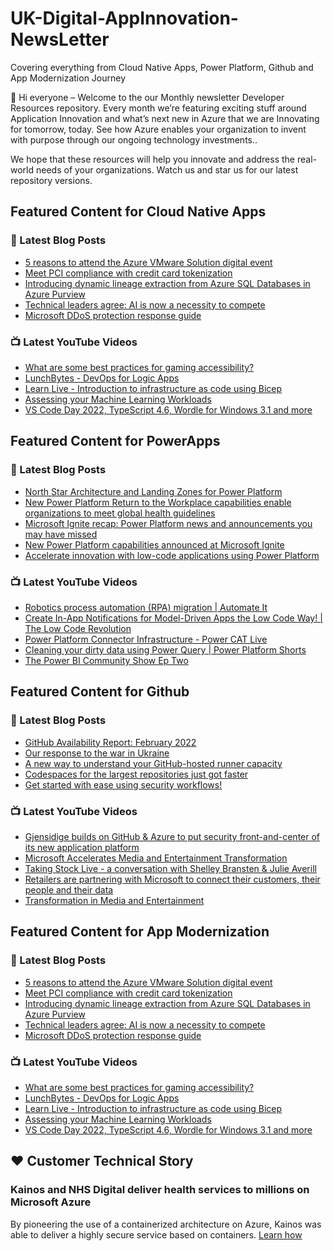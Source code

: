 # UK-Digital-AppInnovation-NewsLetter

Covering everything from Cloud Native Apps, Power Platform, Github and App Modernization Journey

👋 Hi everyone – Welcome to the our Monthly newsletter Developer Resources repository. Every month we’re featuring exciting stuff around Application Innovation and what’s next new in Azure that we are Innovating for tomorrow, today. See how Azure enables your organization to invent with purpose through our ongoing technology investments..


We hope that these resources will help you innovate and address the real-world needs of your organizations. Watch us and star us for our latest repository versions.

## Featured Content for Cloud Native Apps


### 📝 Latest Blog Posts

    
<!-- BLOGCNA:START -->
- [5 reasons to attend the Azure VMware Solution digital event](https://azure.microsoft.com/blog/5-reasons-to-attend-the-azure-vmware-solution-digital-event/)
- [Meet PCI compliance with credit card tokenization](https://azure.microsoft.com/blog/meet-pci-compliance-with-credit-card-tokenization/)
- [Introducing dynamic lineage extraction from Azure SQL Databases in Azure Purview](https://azure.microsoft.com/blog/introducing-dynamic-lineage-extraction-from-azure-sql-databases-in-azure-purview/)
- [Technical leaders agree: AI is now a necessity to compete](https://azure.microsoft.com/blog/technical-leaders-agree-ai-is-now-a-necessity-to-compete/)
- [Microsoft DDoS protection response guide](https://azure.microsoft.com/blog/microsoft-ddos-protection-response-guide/)
<!-- BLOGCNA:END -->

### 📺 Latest YouTube Videos

 
<!-- YOUTUBECNA:START -->
- [What are some best practices for gaming accessibility?](https://www.youtube.com/watch?v=35McDURic9U)
- [LunchBytes - DevOps for Logic Apps](https://www.youtube.com/watch?v=mDcHsvychhs)
- [Learn Live - Introduction to infrastructure as code using Bicep](https://www.youtube.com/watch?v=MP60ND7Upn4)
- [Assessing your Machine Learning Workloads](https://www.youtube.com/watch?v=PyTSOpiBqu8)
- [VS Code Day 2022, TypeScript 4.6, Wordle for Windows 3.1 and more](https://www.youtube.com/watch?v=W3dDoUQ1Dt0)
<!-- YOUTUBECNA:END -->

##  Featured Content for PowerApps
### 📝 Latest Blog Posts
<!-- BLOGPOWER:START -->
- [North Star Architecture and Landing Zones for Power Platform](https://cloudblogs.microsoft.com/powerplatform/2022/02/18/north-star-architecture-and-landing-zones-for-power-platform/)
- [New Power Platform Return to the Workplace capabilities enable organizations to meet global health guidelines](https://cloudblogs.microsoft.com/powerplatform/2021/11/30/new-power-platform-return-to-the-workplace-capabilities-enable-organizations-to-meet-global-health-guidelines/)
- [Microsoft Ignite recap: Power Platform news and announcements you may have missed](https://cloudblogs.microsoft.com/powerplatform/2021/11/18/microsoft-ignite-recap-power-platform-news-and-announcements-you-may-have-missed/)
- [New Power Platform capabilities announced at Microsoft Ignite](https://cloudblogs.microsoft.com/powerplatform/2021/11/02/new-power-platform-capabilities-announced-at-microsoft-ignite/)
- [Accelerate innovation with low-code applications using Power Platform](https://cloudblogs.microsoft.com/powerplatform/2021/11/02/accelerate-innovation-with-low-code-applications-using-power-platform/)
<!-- BLOGPOWER:END -->
 ### 📺 Latest YouTube Videos
    
<!-- YOUTUBEPOWER:START -->
- [Robotics process automation &lpar;RPA&rpar; migration | Automate It](https://www.youtube.com/watch?v=VmVMAJ_XPbE)
- [Create In-App Notifications for Model-Driven Apps the Low Code Way! | The Low Code Revolution](https://www.youtube.com/watch?v=maFgzxUo1Us)
- [Power Platform Connector Infrastructure - Power CAT Live](https://www.youtube.com/watch?v=N-ScKw_ltN4)
- [Cleaning your dirty data using Power Query | Power Platform Shorts](https://www.youtube.com/watch?v=YzbIVKXQQIk)
- [The Power BI Community Show Ep Two](https://www.youtube.com/watch?v=6BJ50k9lDbw)
<!-- YOUTUBEPOWER:END -->

##  Featured Content for Github
### 📝 Latest Blog Posts
<!-- BLOGGITHUB:START -->
- [GitHub Availability Report: February 2022](https://github.blog/2022-03-02-github-availability-report-february-2022/)
- [Our response to the war in Ukraine](https://github.blog/2022-03-02-our-response-to-the-war-in-ukraine/)
- [A new way to understand your GitHub-hosted runner capacity](https://github.blog/2022-02-23-new-way-understand-github-hosted-runner-capacity/)
- [Codespaces for the largest repositories just got faster](https://github.blog/2022-02-23-codespaces-largest-repositories-faster/)
- [Get started with ease using security workflows!](https://github.blog/2022-02-22-get-started-using-security-workflows/)
<!-- BLOGGITHUB:END -->
### 📺 Latest YouTube Videos
<!-- YOUTUBEGITHUB:START -->
- [Gjensidige builds on GitHub &amp; Azure to put security front-and-center of its new application platform](https://www.youtube.com/watch?v=2vM27KH_jCI)
- [Microsoft Accelerates Media and Entertainment Transformation](https://www.youtube.com/watch?v=HREOWPQrWGc)
- [Taking Stock Live - a conversation with Shelley Bransten &amp; Julie Averill](https://www.youtube.com/watch?v=ZjzGi3DdPAM)
- [Retailers are partnering with Microsoft to connect their customers, their people and their data](https://www.youtube.com/watch?v=C2xHCjsREVU)
- [Transformation in Media and Entertainment](https://www.youtube.com/watch?v=MGPQGP2_jCA)
<!-- YOUTUBEGITHUB:END -->
##  Featured Content for App Modernization
### 📝 Latest Blog Posts
<!-- BLOGAPPMOD:START -->
- [5 reasons to attend the Azure VMware Solution digital event](https://azure.microsoft.com/blog/5-reasons-to-attend-the-azure-vmware-solution-digital-event/)
- [Meet PCI compliance with credit card tokenization](https://azure.microsoft.com/blog/meet-pci-compliance-with-credit-card-tokenization/)
- [Introducing dynamic lineage extraction from Azure SQL Databases in Azure Purview](https://azure.microsoft.com/blog/introducing-dynamic-lineage-extraction-from-azure-sql-databases-in-azure-purview/)
- [Technical leaders agree: AI is now a necessity to compete](https://azure.microsoft.com/blog/technical-leaders-agree-ai-is-now-a-necessity-to-compete/)
- [Microsoft DDoS protection response guide](https://azure.microsoft.com/blog/microsoft-ddos-protection-response-guide/)
<!-- BLOGAPPMOD:END -->
### 📺 Latest YouTube Videos
<!-- YOUTUBEAPPMOD:START -->
- [What are some best practices for gaming accessibility?](https://www.youtube.com/watch?v=35McDURic9U)
- [LunchBytes - DevOps for Logic Apps](https://www.youtube.com/watch?v=mDcHsvychhs)
- [Learn Live - Introduction to infrastructure as code using Bicep](https://www.youtube.com/watch?v=MP60ND7Upn4)
- [Assessing your Machine Learning Workloads](https://www.youtube.com/watch?v=PyTSOpiBqu8)
- [VS Code Day 2022, TypeScript 4.6, Wordle for Windows 3.1 and more](https://www.youtube.com/watch?v=W3dDoUQ1Dt0)
<!-- YOUTUBEAPPMOD:END -->


## ♥️ Customer Technical Story 

### Kainos and NHS Digital deliver health services to millions on Microsoft Azure

By pioneering the use of a containerized architecture on Azure, Kainos was able to deliver a highly secure service based on containers. [Learn how](https://customers.microsoft.com/en-us/story/1368348549535774520-kainos-and-nhs-digital-deliver-health-services-to-millions-on-microsoft-azure)

